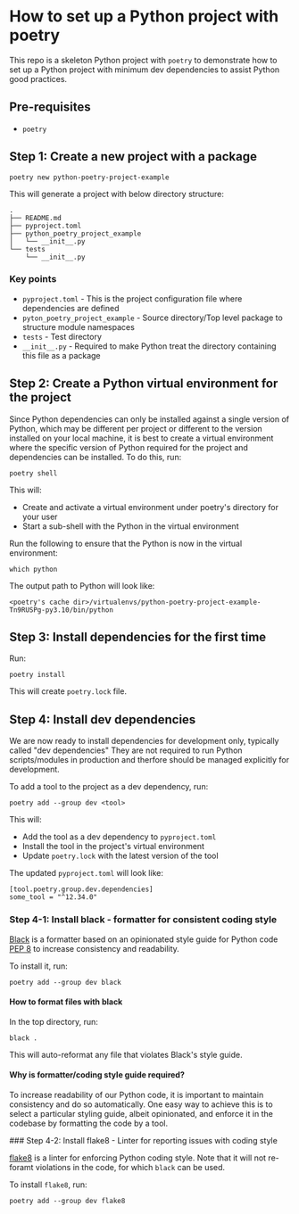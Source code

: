 # How to set up a Python project with poetry

This repo is a skeleton Python project with `poetry` to demonstrate how to set up a Python project with minimum dev dependencies to assist Python good practices.

## Pre-requisites

- `poetry`

## Step 1: Create a new project with a package

```
poetry new python-poetry-project-example
```

This will generate a project with below directory structure:

```
.
├── README.md
├── pyproject.toml
├── python_poetry_project_example
│   └── __init__.py
└── tests
    └── __init__.py
```

### Key points
- `pyproject.toml` - This is the project configuration file where dependencies are defined
- `pyton_poetry_project_example` - Source directory/Top level package to structure module namespaces
- `tests` - Test directory
- `__init__.py` - Required to make Python treat the directory containing this file as a package

## Step 2: Create a Python virtual environment for the project

Since Python dependencies can only be installed against a single version of Python, which may be different per project or different to the version installed on your local machine, it is best to create a virtual environment where the specific version of Python required for the project and dependencies can be installed. To do this, run:

```
poetry shell
```

This will:
- Create and activate a virtual environment under poetry's directory for your user
- Start a sub-shell with the Python in the virtual environment

Run the following to ensure that the Python is now in the virtual environment:
```
which python
```

The output path to Python will look like:

```
<poetry's cache dir>/virtualenvs/python-poetry-project-example-Tn9RUSPg-py3.10/bin/python
```

## Step 3: Install dependencies for the first time

Run:
```
poetry install
```

This will create `poetry.lock` file.

## Step 4: Install dev dependencies

We are now ready to install dependencies for development only, typically called "dev dependencies" They are not required to run Python scripts/modules in production and therfore should be managed explicitly for development.

To add a tool to the project as a dev dependency, run:
```
poetry add --group dev <tool>
```

This will:
- Add the tool as a dev dependency to `pyproject.toml`
- Install the tool in the project's virtual environment
- Update `poetry.lock` with the latest version of the tool

The updated `pyproject.toml` will look like:

```
[tool.poetry.group.dev.dependencies]
some_tool = "^12.34.0"
```

### Step 4-1: Install black - formatter for consistent coding style

[Black](https://black.readthedocs.io/en/stable/the_black_code_style/index.html) is a formatter based on an opinionated style guide for Python code [PEP 8](https://peps.python.org/pep-0008/) to increase consistency and readability.

To install it, run:
```
poetry add --group dev black
```

#### How to format files with black
In the top directory, run:

```
black .
```

This will auto-reformat any file that violates Black's style guide.

#### Why is formatter/coding style guide required?
To increase readability of our Python code, it is important to maintain consistency and do so automatically. One easy way to achieve this is to select a particular styling guide, albeit opinionated, and enforce it in the codebase by formatting the code by a tool.

### Step 4-2: Install flake8 - Linter for reporting issues with coding style

[flake8](https://flake8.pycqa.org/en/latest/) is a linter for enforcing Python coding style. Note that it will not re-foramt violations in the code, for which `black` can be used.

To install `flake8`, run:
```
poetry add --group dev flake8
```
